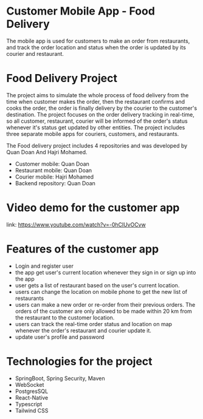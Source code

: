 # Customer Mobile App - Food Delivery
The mobile app is used for customers to make an order from restaurants, and track the order location and status when the order is updated by its courier and restaurant.

# Food Delivery Project
The project aims to simulate the whole process of food delivery from the time when customer makes the order, then the restaurant confirms and cooks the order, the order is finally delivery by the courier to the customer's destination. The project focuses on the order delivery tracking in real-time, so all customer, restaurant, courier will be informed of the order's status whenever it's status get updated by other entities. The project includes three separate mobile apps for couriers, customers, and restaurants.  

The Food delivery project includes 4 repositories and was developed by Quan Doan And Hajri Mohamed.
- Customer mobile: Quan Doan 
- Restaurant mobile: Quan Doan
- Courier mobile: Hajri Mohamed
- Backend repository: Quan Doan

# Video demo for the customer app
link: https://www.youtube.com/watch?v=-0hClUvOCvw

# Features of the customer app
- Login and register user
- the app get user's current location whenever they sign in or sign up into the app
- user gets a list of restaurant based on the user's current location.
- users can change the location on mobile phone to get the new list of restaurants
- users can make a new order or re-order from their previous orders. The orders of the customer are only allowed to be made within 20 km from the restaurant to the customer location.
- users can track the real-time order status and location on map whenever the order's restaurant and courier update it.
- update user's profile and password


# Technologies for the project
- SpringBoot, Spring Security, Maven
- WebSocket
- PostgresSQL
- React-Native
- Typescript
- Tailwind CSS
